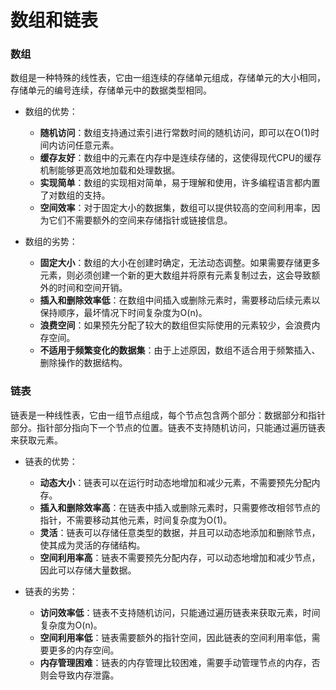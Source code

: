 # 数组和链表
### 数组
数组是一种特殊的线性表，它由一组连续的存储单元组成，存储单元的大小相同，存储单元的编号连续，存储单元中的数据类型相同。
* 数组的优势：
  - **随机访问**：数组支持通过索引进行常数时间的随机访问，即可以在O(1)时间内访问任意元素。
  - **缓存友好**：数组中的元素在内存中是连续存储的，这使得现代CPU的缓存机制能够更高效地加载和处理数据。
  - **实现简单**：数组的实现相对简单，易于理解和使用，许多编程语言都内置了对数组的支持。
  - **空间效率**：对于固定大小的数据集，数组可以提供较高的空间利用率，因为它们不需要额外的空间来存储指针或链接信息。
  
* 数组的劣势：
  - **固定大小**：数组的大小在创建时确定，无法动态调整。如果需要存储更多元素，则必须创建一个新的更大数组并将原有元素复制过去，这会导致额外的时间和空间开销。
  - **插入和删除效率低**：在数组中间插入或删除元素时，需要移动后续元素以保持顺序，最坏情况下时间复杂度为O(n)。
  - **浪费空间**：如果预先分配了较大的数组但实际使用的元素较少，会浪费内存空间。
  - **不适用于频繁变化的数据集**：由于上述原因，数组不适合用于频繁插入、删除操作的数据结构。

### 链表
链表是一种线性表，它由一组节点组成，每个节点包含两个部分：数据部分和指针部分。指针部分指向下一个节点的位置。链表不支持随机访问，只能通过遍历链表来获取元素。
* 链表的优势：
  - **动态大小**：链表可以在运行时动态地增加和减少元素，不需要预先分配内存。
  - **插入和删除效率高**：在链表中插入或删除元素时，只需要修改相邻节点的指针，不需要移动其他元素，时间复杂度为O(1)。
  - **灵活**：链表可以存储任意类型的数据，并且可以动态地添加和删除节点，使其成为灵活的存储结构。
  - **空间利用率高**：链表不需要预先分配内存，可以动态地增加和减少节点，因此可以存储大量数据。

* 链表的劣势：
  - **访问效率低**：链表不支持随机访问，只能通过遍历链表来获取元素，时间复杂度为O(n)。
  - **空间利用率低**：链表需要额外的指针空间，因此链表的空间利用率低，需要更多的内存空间。
  - **内存管理困难**：链表的内存管理比较困难，需要手动管理节点的内存，否则会导致内存泄露。